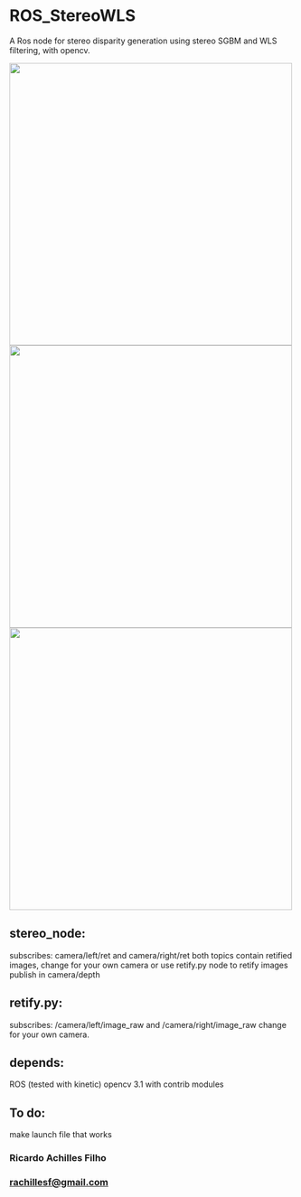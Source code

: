 # ROS_StereoWLS
A Ros node for stereo disparity generation using stereo SGBM and WLS filtering, with opencv.


<img src="https://s15.postimg.org/4kwsa9ygr/stereo_pessoa.png" width="500"/>
<img src="https://s13.postimg.org/63fyidton/stereo_cadeiras.png" width="500"/>
<img src="https://s22.postimg.org/8z2tsxixt/stereo_cadeira_mesa.png" width="500"/>

## stereo_node: 
subscribes: camera/left/ret and camera/right/ret
both topics contain retified images, change for your own camera or use retify.py node to retify images
publish in camera/depth

## retify.py:
subscribes: /camera/left/image_raw and  /camera/right/image_raw
change for your own camera.

## depends:
ROS (tested with kinetic)
opencv 3.1 with contrib modules

## To do:
make launch file that works


### Ricardo Achilles Filho
### rachillesf@gmail.com



